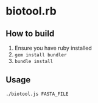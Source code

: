 # biotool.rb

## How to build

1. Ensure you have ruby installed
2. `gem install bundler`
3. `bundle install`

## Usage

```
./biotool.js FASTA_FILE
```
